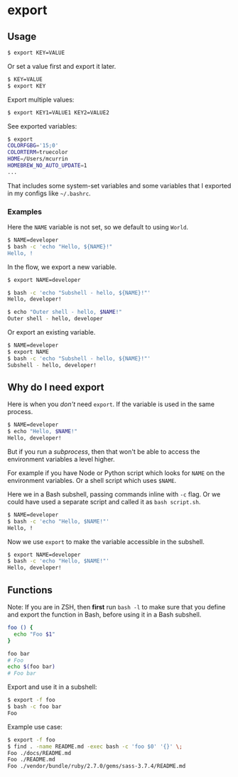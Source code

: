 # export

## Usage

```sh
$ export KEY=VALUE
```

Or set a value first and export it later.

```sh
$ KEY=VALUE
$ export KEY
```

Export multiple values:

```sh
$ export KEY1=VALUE1 KEY2=VALUE2
```

See exported variables:

```sh
$ export
COLORFGBG='15;0'
COLORTERM=truecolor
HOME=/Users/mcurrin
HOMEBREW_NO_AUTO_UPDATE=1
...
```

That includes some system-set variables and some variables that I exported in my configs like `~/.bashrc`.

### Examples

Here the `NAME` variable is not set, so we default to using `World`.

```sh
$ NAME=developer
$ bash -c 'echo "Hello, ${NAME}!"
Hello, !
```

In the flow, we export a new variable.

```sh
$ export NAME=developer

$ bash -c 'echo "Subshell - hello, ${NAME}!"'
Hello, developer!

$ echo "Outer shell - hello, $NAME!"
Outer shell - hello, developer
```

Or export an existing variable.

```sh
$ NAME=developer
$ export NAME
$ bash -c 'echo "Subshell - hello, ${NAME}!"'
Subshell - hello, developer!
```


## Why do I need export

Here is when you _don't_ need `export`. If the variable is used in the same process.

```sh
$ NAME=developer
$ echo "Hello, $NAME!"
Hello, developer!
```

But if you run a _subprocess_, then that won't be able to access the environment variables a level higher.

For example if you have Node or Python script which looks for `NAME` on the environment variables. Or a shell script which uses `$NAME`.

Here we in a Bash subshell, passing commands inline with `-c` flag. Or we could have used a separate script and called it as `bash script.sh`.

```sh
$ NAME=developer
$ bash -c 'echo "Hello, $NAME!"'
Hello, !
```

Now we use `export` to make the variable accessible in the subshell.

```sh
$ export NAME=developer
$ bash -c 'echo "Hello, $NAME!"'
Hello, developer!
```


## Functions

Note: If you are in ZSH, then **first** run `bash -l` to make sure that you define and export the function in Bash, before using it in a Bash subshell.

```sh
foo () {
  echo "Foo $1"
}

foo bar
# Foo
echo $(foo bar)
# Foo bar
```

Export and use it in a subshell:

```sh
$ export -f foo
$ bash -c foo bar
Foo
```

Example use case:

```sh
$ export -f foo
$ find . -name README.md -exec bash -c 'foo $0' '{}' \;
Foo ./docs/README.md
Foo ./README.md
Foo ./vendor/bundle/ruby/2.7.0/gems/sass-3.7.4/README.md
```
